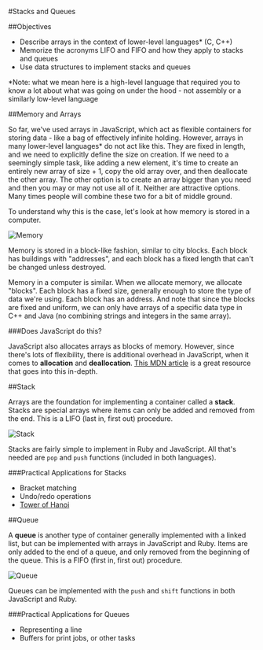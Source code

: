 #Stacks and Queues

##Objectives

* Describe arrays in the context of lower-level languages* (C, C++)
* Memorize the acronyms LIFO and FIFO and how they apply to stacks and queues
* Use data structures to implement stacks and queues

*Note: what we mean here is a high-level language that required you to know a lot about what was going on under the hood - not assembly or a similarly low-level language

##Memory and Arrays

So far, we've used arrays in JavaScript, which act as flexible containers for storing data - like a bag of effectively infinite holding. However, arrays in many lower-level languages* do not act like this. They are fixed in length, and we need to explicitly define the size on creation. If we need to a seemingly simple task, like adding a new element, it's time to create an entirely new array of size + 1, copy the old array over, and then deallocate the other array. The other option is to create an array bigger than you need and then you may or may not use all of it. Neither are attractive options. Many times people will combine these two for a bit of middle ground.

To understand why this is the case, let's look at how memory is stored in a computer.

![Memory](http://www.bernstein-plus-sons.com/.dowling/Prog_Lang_Module/images/lots.jpg)

Memory is stored in a block-like fashion, similar to city blocks. Each block has buildings with "addresses", and each block has a fixed length that can't be changed unless destroyed.

Memory in a computer is similar. When we allocate memory, we allocate "blocks". Each block has a fixed size, generally enough to store the type of data we're using. Each block has an address. And note that since the blocks are fixed and uniform, we can only have arrays of a specific data type in C++ and Java (no combining strings and integers in the same array).

###Does JavaScript do this?

JavaScript also allocates arrays as blocks of memory. However, since there's lots of flexibility, there is additional overhead in JavaScript, when it comes to **allocation** and **deallocation**. [This MDN article](https://developer.mozilla.org/en-US/docs/Web/JavaScript/Memory_Management) is a great resource that goes into this in-depth.

##Stack

Arrays are the foundation for implementing a container called a **stack**. Stacks are special arrays where items can only be added and removed from the end. This is a LIFO (last in, first out) procedure.

![Stack](https://upload.wikimedia.org/wikipedia/commons/thumb/2/29/Data_stack.svg/2000px-Data_stack.svg.png)

Stacks are fairly simple to implement in Ruby and JavaScript. All that's needed are `pop` and `push` functions (included in both languages).

###Practical Applications for Stacks

* Bracket matching
* Undo/redo operations
* [Tower of Hanoi](https://en.wikipedia.org/wiki/Tower_of_Hanoi)

##Queue

A **queue** is another type of container generally implemented with a linked list, but can be implemented with arrays in JavaScript and Ruby. Items are only added to the end of a queue, and only removed from the beginning of the queue. This is a FIFO (first in, first out) procedure.

![Queue](https://upload.wikimedia.org/wikipedia/commons/thumb/5/52/Data_Queue.svg/300px-Data_Queue.svg.png)

Queues can be implemented with the `push` and `shift` functions in both JavaScript and Ruby.

###Practical Applications for Queues

* Representing a line
* Buffers for print jobs, or other tasks

